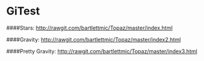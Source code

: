 # GiTest

####Stars:
http://rawgit.com/bartlettmic/Topaz/master/index.html

####Gravity:
http://rawgit.com/bartlettmic/Topaz/master/index2.html

####Pretty Gravity:
http://rawgit.com/bartlettmic/Topaz/master/index3.html
